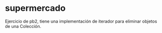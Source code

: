 # supermercado
Ejercicio de pb2, tiene una implementación de iterador para eliminar objetos de una Colección.
